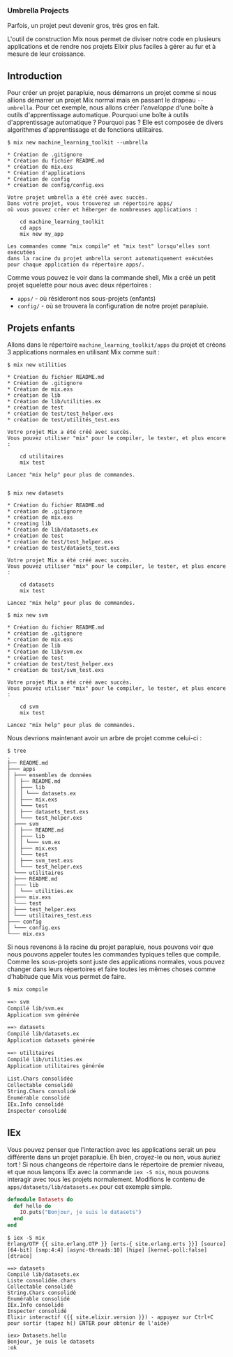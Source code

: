 ### Umbrella Projects

Parfois, un projet peut devenir gros, très gros en fait.

L'outil de construction Mix nous permet de diviser notre code en plusieurs applications et de rendre nos projets Elixir plus faciles à gérer au fur et à mesure de leur croissance.

## Introduction

Pour créer un projet parapluie, nous démarrons un projet comme si nous allions démarrer un projet Mix normal mais en passant le drapeau `--umbrella`.
Pour cet exemple, nous allons créer *l'enveloppe* d'une boîte à outils d'apprentissage automatique.
Pourquoi une boîte à outils d'apprentissage automatique ? Pourquoi pas ? Elle est composée de divers algorithmes d'apprentissage et de fonctions utilitaires.

```shell
$ mix new machine_learning_toolkit --umbrella

* Création de .gitignore
* Création du fichier README.md
* création de mix.exs
* Création d'applications
* Création de config
* création de config/config.exs

Votre projet umbrella a été créé avec succès.
Dans votre projet, vous trouverez un répertoire apps/
où vous pouvez créer et héberger de nombreuses applications :

    cd machine_learning_toolkit
    cd apps
    mix new my_app

Les commandes comme "mix compile" et "mix test" lorsqu'elles sont exécutées
dans la racine du projet umbrella seront automatiquement exécutées
pour chaque application du répertoire apps/.
```

Comme vous pouvez le voir dans la commande shell, Mix a créé un petit projet squelette pour nous avec deux répertoires :

  - `apps/` - où résideront nos sous-projets (enfants)
  - `config/` - où se trouvera la configuration de notre projet parapluie.


## Projets enfants

Allons dans le répertoire `machine_learning_toolkit/apps` du projet et créons 3 applications normales en utilisant Mix comme suit :

```shell
$ mix new utilities

* Création du fichier README.md
* Création de .gitignore
* Création de mix.exs
* création de lib
* Création de lib/utilities.ex
* création de test
* création de test/test_helper.exs
* création de test/utilités_test.exs

Votre projet Mix a été créé avec succès.
Vous pouvez utiliser "mix" pour le compiler, le tester, et plus encore :

    cd utilitaires
    mix test

Lancez "mix help" pour plus de commandes.


$ mix new datasets

* Création du fichier README.md
* création de .gitignore
* création de mix.exs
* creating lib
* Création de lib/datasets.ex
* création de test
* création de test/test_helper.exs
* création de test/datasets_test.exs

Votre projet Mix a été créé avec succès.
Vous pouvez utiliser "mix" pour le compiler, le tester, et plus encore :

    cd datasets
    mix test

Lancez "mix help" pour plus de commandes.

$ mix new svm

* Création du fichier README.md
* création de .gitignore
* création de mix.exs
* Création de lib
* Création de lib/svm.ex
* création de test
* création de test/test_helper.exs
* création de test/svm_test.exs

Votre projet Mix a été créé avec succès.
Vous pouvez utiliser "mix" pour le compiler, le tester, et plus encore :

    cd svm
    mix test

Lancez "mix help" pour plus de commandes.
```

Nous devrions maintenant avoir un arbre de projet comme celui-ci :

```shell
$ tree
.
├── README.md
├─── apps
│ ├─── ensembles de données
│ │ ├── README.md
│ │ ├─── lib
│ │ │ └─── datasets.ex
│ │ ├─── mix.exs
│ │ └─── test
│ │ ├─── datasets_test.exs
│ │ └─── test_helper.exs
│ ├─── svm
│ │ ├─── README.md
│ │ ├─── lib
│ │ │ └─── svm.ex
│ │ ├─── mix.exs
│ │ └─── test
│ │ ├─── svm_test.exs
│ │ └─── test_helper.exs
│ └─── utilitaires
│ ├─── README.md
│ ├─── lib
│ │ └─── utilities.ex
│ ├─── mix.exs
│ └─── test
│ ├─── test_helper.exs
│ └─── utilitaires_test.exs
├─── config
│ └─── config.exs
└─── mix.exs
```

Si nous revenons à la racine du projet parapluie, nous pouvons voir que nous pouvons appeler toutes les commandes typiques telles que compile.
Comme les sous-projets sont juste des applications normales, vous pouvez changer dans leurs répertoires et faire toutes les mêmes choses comme d'habitude que Mix vous permet de faire.

```bash
$ mix compile

==> svm
Compilé lib/svm.ex
Application svm générée

==> datasets
Compilé lib/datasets.ex
Application datasets générée

==> utilitaires
Compilé lib/utilities.ex
Application utilitaires générée

List.Chars consolidée
Collectable consolidé
String.Chars consolidé
Enumérable consolidé
IEx.Info consolidé
Inspecter consolidé
```

## IEx

Vous pouvez penser que l'interaction avec les applications serait un peu différente dans un projet parapluie.
Eh bien, croyez-le ou non, vous auriez tort ! Si nous changeons de répertoire dans le répertoire de premier niveau, et que nous lançons IEx avec la commande `iex -S mix`, nous pouvons interagir avec tous les projets normalement.
Modifions le contenu de `apps/datasets/lib/datasets.ex` pour cet exemple simple.

```elixir
defmodule Datasets do
  def hello do
    IO.puts("Bonjour, je suis le datasets")
  end
end
```

```shell
$ iex -S mix
Erlang/OTP {{ site.erlang.OTP }} [erts-{ site.erlang.erts }}] [source] [64-bit] [smp:4:4] [async-threads:10] [hipe] [kernel-poll:false] [dtrace]

==> datasets
Compilé lib/datasets.ex
Liste consolidée.chars
Collectable consolidé
String.Chars consolidé
Enumérable consolidé
IEx.Info consolidé
Inspecter consolidé
Elixir interactif ({{ site.elixir.version }}) - appuyez sur Ctrl+C pour sortir (tapez h() ENTER pour obtenir de l'aide)

iex> Datasets.hello
Bonjour, je suis le datasets
:ok
```
